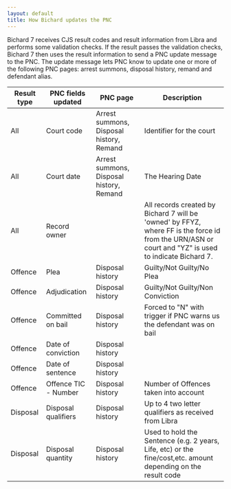```yaml
---
layout: default
title: How Bichard updates the PNC
---
```


Bichard 7 receives CJS result codes and result information from Libra and performs some validation checks. If the result passes the validation checks, Bichard 7 then uses the result information to send a PNC update message to the PNC. The update message lets PNC know to update one or more of the following PNC pages: arrest summons, disposal history, remand and defendant alias.

| Result type | PNC fields updated | PNC page | Description |
|-------------|--------------------|----------|-------------|
| All | Court code | Arrest summons, Disposal history, Remand | Identifier for the court |
| All | Court date | Arrest summons, Disposal history, Remand | The Hearing Date         |
| All | Record owner | | All records created by Bichard 7 will be 'owned' by FFYZ, where FF is the force id from the URN/ASN or court and "YZ" is used to indicate Bichard 7. |
| Offence | Plea | Disposal history | Guilty/Not Guilty/No Plea |
| Offence | Adjudication | Disposal history | Guilty/Not Guilty/Non Conviction |
| Offence | Committed on bail | Disposal history | Forced to "N" with trigger if PNC warns us the defendant was on bail |
| Offence | Date of conviction | Disposal history | |
| Offence | Date of sentence | Disposal history | |
| Offence | Offence TIC - Number | Disposal history | Number of Offences taken into account |
| Disposal | Disposal qualifiers | Disposal history | Up to 4 two letter qualifiers as received from Libra |
| Disposal | Disposal quantity | Disposal history | Used to hold the Sentence (e.g. 2 years, Life, etc) or the fine/cost,etc. amount depending on the result code |
